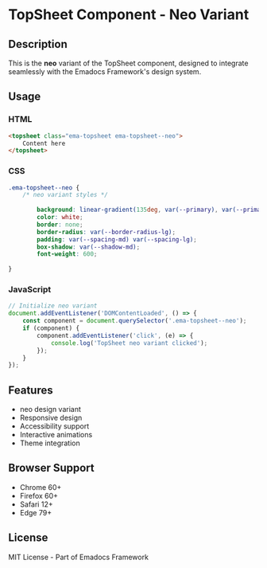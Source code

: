 # TopSheet Component - Neo Variant

## Description
This is the **neo** variant of the TopSheet component, designed to integrate seamlessly with the Emadocs Framework's design system.

## Usage

### HTML
```html
<topsheet class="ema-topsheet ema-topsheet--neo">
    Content here
</topsheet>
```

### CSS
```css
.ema-topsheet--neo {
    /* neo variant styles */
    
        background: linear-gradient(135deg, var(--primary), var(--primary-dark));
        color: white;
        border: none;
        border-radius: var(--border-radius-lg);
        padding: var(--spacing-md) var(--spacing-lg);
        box-shadow: var(--shadow-md);
        font-weight: 600;
    
}
```

### JavaScript
```javascript
// Initialize neo variant
document.addEventListener('DOMContentLoaded', () => {
    const component = document.querySelector('.ema-topsheet--neo');
    if (component) {
        component.addEventListener('click', (e) => {
            console.log('TopSheet neo variant clicked');
        });
    }
});
```

## Features
- neo design variant
- Responsive design
- Accessibility support
- Interactive animations
- Theme integration

## Browser Support
- Chrome 60+
- Firefox 60+
- Safari 12+
- Edge 79+

## License
MIT License - Part of Emadocs Framework
